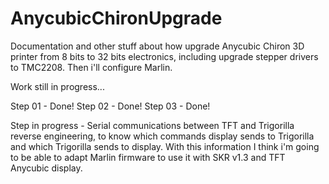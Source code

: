 # AnycubicChironUpgrade

Documentation and other stuff about how upgrade Anycubic Chiron 3D printer from 8 bits to 32 bits electronics, including upgrade stepper drivers to TMC2208. Then i'll configure Marlin.

Work still in progress...

Step 01 - Done!
Step 02 - Done!
Step 03 - Done!

Step in progress - Serial communications between TFT and Trigorilla reverse engineering, to know which commands display sends to Trigorilla and which Trigorilla sends to display. With this information I think i'm going to be able to adapt Marlin firmware to use it with SKR v1.3 and TFT Anycubic display.
